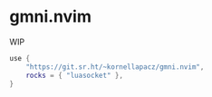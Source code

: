 # gmni.nvim

WIP

```lua
use {
	"https://git.sr.ht/~kornellapacz/gmni.nvim",
	rocks = { "luasocket" },
}
```


